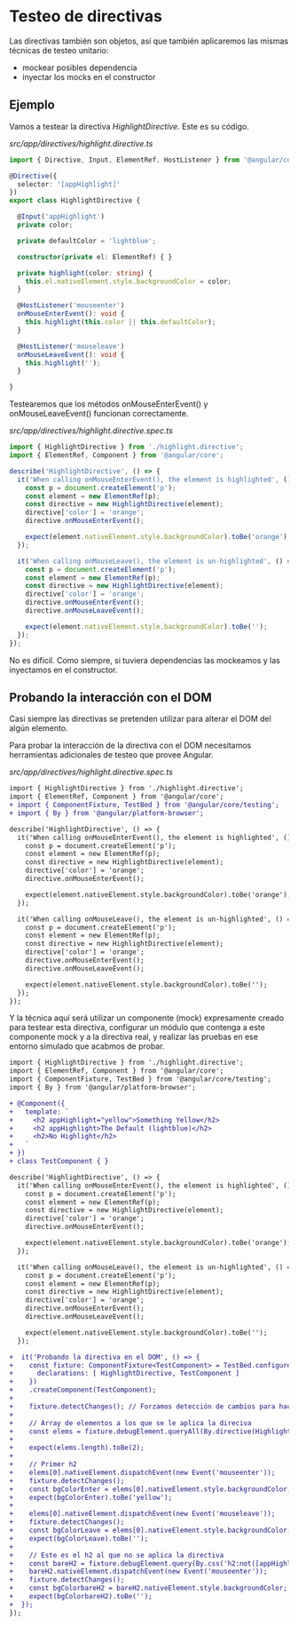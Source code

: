 # Testeo de directivas

Las directivas también son objetos, así que también aplicaremos las mismas técnicas de testeo unitario:

- mockear posibles dependencia
- inyectar los mocks en el constructor

## Ejemplo

Vamos a testear la directiva _HighlightDirective_. Este es su código.

_src/app/directives/highlight.directive.ts_

```typescript
import { Directive, Input, ElementRef, HostListener } from '@angular/core';

@Directive({
  selector: '[appHighlight]'
})
export class HighlightDirective {

  @Input('appHighlight')
  private color;

  private defaultColor = 'lightblue';

  constructor(private el: ElementRef) { }

  private highlight(color: string) {
    this.el.nativeElement.style.backgroundColor = color;
  }

  @HostListener('mouseenter')
  onMouseEnterEvent(): void {
    this.highlight(this.color || this.defaultColor);
  }

  @HostListener('mouseleave')
  onMouseLeaveEvent(): void {
    this.highlight('');
  }

}
```

Testearemos que los métodos onMouseEnterEvent() y onMouseLeaveEvent() funcionan correctamente.

_src/app/directives/highlight.directive.spec.ts_

```typescript
import { HighlightDirective } from './highlight.directive';
import { ElementRef, Component } from '@angular/core';

describe('HighlightDirective', () => {
  it('When calling onMouseEnterEvent(), the element is highlighted', () => {
    const p = document.createElement('p');
    const element = new ElementRef(p);
    const directive = new HighlightDirective(element);
    directive['color'] = 'orange';
    directive.onMouseEnterEvent();

    expect(element.nativeElement.style.backgroundColor).toBe('orange');
  });

  it('When calling onMouseLeave(), the element is un-highlighted', () => {
    const p = document.createElement('p');
    const element = new ElementRef(p);
    const directive = new HighlightDirective(element);
    directive['color'] = 'orange';
    directive.onMouseEnterEvent();
    directive.onMouseLeaveEvent();

    expect(element.nativeElement.style.backgroundColor).toBe('');
  });
});
```

No es difícil. Como siempre, si tuviera dependencias las mockeamos y las inyectamos en el constructor.

## Probando la interacción con el DOM

Casi siempre las directivas se pretenden utilizar para alterar el DOM del algún elemento.

Para probar la interacción de la directiva con el DOM necesitamos herramientas adicionales de testeo que provee Angular.

_src/app/directives/highlight.directive.spec.ts_

```diff
import { HighlightDirective } from './highlight.directive';
import { ElementRef, Component } from '@angular/core';
+ import { ComponentFixture, TestBed } from '@angular/core/testing';
+ import { By } from '@angular/platform-browser';

describe('HighlightDirective', () => {
  it('When calling onMouseEnterEvent(), the element is highlighted', () => {
    const p = document.createElement('p');
    const element = new ElementRef(p);
    const directive = new HighlightDirective(element);
    directive['color'] = 'orange';
    directive.onMouseEnterEvent();

    expect(element.nativeElement.style.backgroundColor).toBe('orange');
  });

  it('When calling onMouseLeave(), the element is un-highlighted', () => {
    const p = document.createElement('p');
    const element = new ElementRef(p);
    const directive = new HighlightDirective(element);
    directive['color'] = 'orange';
    directive.onMouseEnterEvent();
    directive.onMouseLeaveEvent();

    expect(element.nativeElement.style.backgroundColor).toBe('');
  });
});
```

Y la técnica aquí será utilizar un componente (mock) expresamente creado para testear esta directiva, configurar un módulo que contenga a este componente mock y a la directiva real, y realizar las pruebas en ese entorno simulado que acabmos de probar.

```diff
import { HighlightDirective } from './highlight.directive';
import { ElementRef, Component } from '@angular/core';
import { ComponentFixture, TestBed } from '@angular/core/testing';
import { By } from '@angular/platform-browser';

+ @Component({
+   template: `
+     <h2 appHighlight="yellow">Something Yellow</h2>
+     <h2 appHighlight>The Default (lightblue)</h2>
+     <h2>No Highlight</h2>
+   `
+ })
+ class TestComponent { }

describe('HighlightDirective', () => {
  it('When calling onMouseEnterEvent(), the element is highlighted', () => {
    const p = document.createElement('p');
    const element = new ElementRef(p);
    const directive = new HighlightDirective(element);
    directive['color'] = 'orange';
    directive.onMouseEnterEvent();

    expect(element.nativeElement.style.backgroundColor).toBe('orange');
  });

  it('When calling onMouseLeave(), the element is un-highlighted', () => {
    const p = document.createElement('p');
    const element = new ElementRef(p);
    const directive = new HighlightDirective(element);
    directive['color'] = 'orange';
    directive.onMouseEnterEvent();
    directive.onMouseLeaveEvent();

    expect(element.nativeElement.style.backgroundColor).toBe('');
  });

+  it('Probando la directiva en el DOM', () => {
+    const fixture: ComponentFixture<TestComponent> = TestBed.configureTestingModule({
+      declarations: [ HighlightDirective, TestComponent ]
+    })
+    .createComponent(TestComponent);
+
+    fixture.detectChanges(); // Forzamos detección de cambios para hacer el binding inicial
+
+    // Array de elementos a los que se le aplica la direciva
+    const elems = fixture.debugElement.queryAll(By.directive(HighlightDirective));
+
+    expect(elems.length).toBe(2);
+
+    // Primer h2
+    elems[0].nativeElement.dispatchEvent(new Event('mouseenter'));
+    fixture.detectChanges();
+    const bgColorEnter = elems[0].nativeElement.style.backgroundColor;
+    expect(bgColorEnter).toBe('yellow');
+
+    elems[0].nativeElement.dispatchEvent(new Event('mouseleave'));
+    fixture.detectChanges();
+    const bgColorLeave = elems[0].nativeElement.style.backgroundColor;
+    expect(bgColorLeave).toBe('');
+
+    // Este es el h2 al que no se aplica la directiva
+    const bareH2 = fixture.debugElement.query(By.css('h2:not([appHighlight])'));
+    bareH2.nativeElement.dispatchEvent(new Event('mouseenter'));
+    fixture.detectChanges();
+    const bgColorbareH2 = bareH2.nativeElement.style.backgroundColor;
+    expect(bgColorbareH2).toBe('');
+  });
});
```
